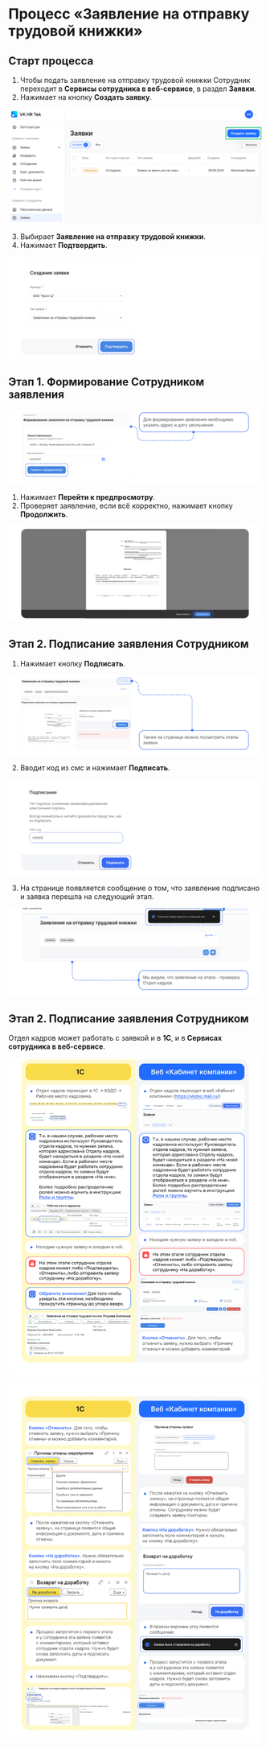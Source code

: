 # Процесс «Заявление на отправку трудовой книжки»

## Старт процесса
1. Чтобы подать заявление на отправку трудовой книжки Сотрудник переходит в **Сервисы сотрудника в веб-сервисе**, в раздел **Заявки**.
2. Нажимает на кнопку **Создать заявку**.

![](./assets/1.png)

3. Выбирает **Заявление на отправку трудовой книжки**.
4. Нажимает **Подтвердить**.

![](./assets/2.png)

## Этап 1. Формирование Сотрудником заявления

![](./assets/3.png)

1. Нажимает **Перейти к предпросмотру**.
6. Проверяет заявление, если всё корректно, нажимает кнопку **Продолжить**.

![](./assets/4.png)

## Этап 2. Подписание заявления Сотрудником

1. Нажимает кнопку **Подписать**.

![](./assets/5.png)

2. Вводит код из смс и нажимает **Подписать**.

![](./assets/6.png)

3. На странице появляется сообщение о том, что заявление подписано и заявка перешла на следующий этап.

![](./assets/7.png)

## Этап 2. Подписание заявления Сотрудником

Отдел кадров может работать с заявкой и в **1С**, и в **Сервисах сотрудника в веб-сервисе**.

![](./assets/8.png)

![](./assets/9.png)